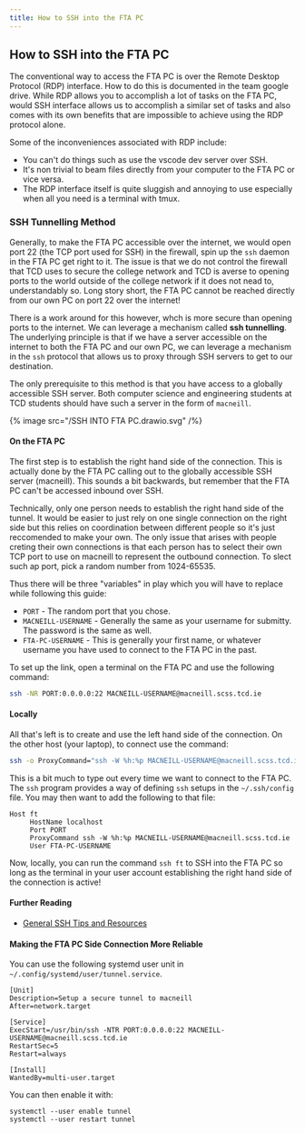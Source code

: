 ```yaml
---
title: How to SSH into the FTA PC
---
```


## How to SSH into the FTA PC

The conventional way to access the FTA PC is over the Remote Desktop Protocol (RDP) interface. How to do this is documented in the team google drive. While RDP allows you to accomplish a lot of tasks on the FTA PC, would SSH interface allows us to accomplish a similar set of tasks and also comes with its own benefits that are impossible to achieve using the RDP protocol alone.

Some of the inconveniences associated with RDP include:

- You can't do things such as use the vscode dev server over SSH.
- It's non trivial to beam files directly from your computer to the FTA PC or vice versa.
- The RDP interface itself is quite sluggish and annoying to use especially when all you need is a terminal with tmux.

### SSH Tunnelling Method

Generally, to make the FTA PC accessible over the internet, we would open port 22 (the TCP port used for SSH) in the firewall, spin up the `ssh` daemon in the FTA PC get right to it. The issue is that we do not control the firewall that TCD uses to secure the college network and TCD is averse to opening ports to the world outside of the college network if it does not nead to, understandably so. Long story short, the FTA PC cannot be reached directly from our own PC on port 22 over the internet!

There is a work around for this however, whch is more secure than opening ports to the internet. We can leverage a mechanism called **ssh tunnelling**. The underlying principle is that if we have a server accessible on the internet to both the FTA PC and our own PC, we can leverage a mechanism in the `ssh` protocol that allows us to proxy through SSH servers to get to our destination.

The only prerequisite to this method is that you have access to a globally accessible SSH server. Both computer science and engineering students at TCD students should have such a server in the form of `macneill`.

{% image src="/SSH INTO FTA PC.drawio.svg" /%}

#### On the FTA PC

The first step is to establish the right hand side of the connection. This is actually done by the FTA PC calling out to the globally accessible SSH server (macneill). This sounds a bit backwards, but remember that the FTA PC can't be accessed inbound over SSH.

Technically, only one person needs to establish the right hand side of the tunnel. It would be easier to just rely on one single connection on the right side but this relies on coordination between different people so it's just reccomended to make your own. The only issue that arises with people creting their own connections is that each person has to select their own TCP port to use on macneill to represent the outbound connection. To slect such ap port, pick a random number from 1024-65535.

Thus there will be three "variables" in play which you will have to replace while following this guide:

- `PORT` - The random port that you chose.
- `MACNEILL-USERNAME` - Generally the same as your username for submitty. The password is the same as well.
- `FTA-PC-USERNAME` - This is generally your first name, or whatever username you have used to connect to the FTA PC in the past.

To set up the link, open a terminal on the FTA PC and use the following command:

```bash
ssh -NR PORT:0.0.0.0:22 MACNEILL-USERNAME@macneill.scss.tcd.ie
```

#### Locally

All that's left is to create and use the left hand side of the connection. On the other host (your laptop), to connect use the command:

```bash
ssh -o ProxyCommand="ssh -W %h:%p MACNEILL-USERNAME@macneill.scss.tcd.ie" FTA-PC-USERNAME@localhost -p PORT
```

This is a bit much to type out every time we want to connect to the FTA PC. The `ssh` program provides a way of defining `ssh` setups in the `~/.ssh/config` file.  You may then want to add the following to that file:

```config
Host ft
     HostName localhost
     Port PORT
     ProxyCommand ssh -W %h:%p MACNEILL-USERNAME@macneill.scss.tcd.ie
     User FTA-PC-USERNAME
```

Now, locally, you can run the command `ssh ft` to SSH into the FTA PC so long as the terminal in your user account establishing the right hand side of the connection is active!

#### Further Reading

- [General SSH Tips and Resources](../resources/ssh.md)

#### Making the FTA PC Side Connection More Reliable

You can use the following systemd user unit in `~/.config/systemd/user/tunnel.service`.

```
[Unit]
Description=Setup a secure tunnel to macneill
After=network.target

[Service]
ExecStart=/usr/bin/ssh -NTR PORT:0.0.0.0:22 MACNEILL-USERNAME@macneill.scss.tcd.ie
RestartSec=5
Restart=always

[Install]
WantedBy=multi-user.target
```

You can then enable it with:

```
systemctl --user enable tunnel
systemctl --user restart tunnel
```